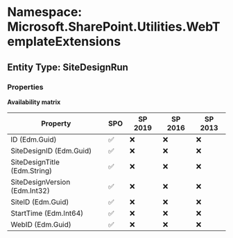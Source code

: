 # Namespace: Microsoft.SharePoint.Utilities.WebTemplateExtensions

## Entity Type: SiteDesignRun

### Properties

**Availability matrix**

Property | SPO | SP 2019 | SP 2016 | SP 2013
----------|-----|---------|---------|--------
ID (Edm.Guid) | ✅ | ❌ | ❌ | ❌
SiteDesignID (Edm.Guid) | ✅ | ❌ | ❌ | ❌
SiteDesignTitle (Edm.String) | ✅ | ❌ | ❌ | ❌
SiteDesignVersion (Edm.Int32) | ✅ | ❌ | ❌ | ❌
SiteID (Edm.Guid) | ✅ | ❌ | ❌ | ❌
StartTime (Edm.Int64) | ✅ | ❌ | ❌ | ❌
WebID (Edm.Guid) | ✅ | ❌ | ❌ | ❌

